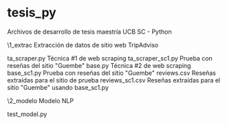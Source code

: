# tesis_py
Archivos de desarrollo de tesis maestría UCB SC - Python


\1_extrac           Extracción de datos de sitio web TripAdviso

ta_scraper.py       Técnica #1 de web scraping
ta_scraper_sc1.py   Prueba con reseñas del sitio "Guembe"
base.py             Técnica #2 de web scraping
base_sc1.py         Prueba con reseñas del sitio "Guembe"
reviews.csv         Reseñas extraídas para el sitio de prueba
reviews_sc1.csv     Reseñas extraídas para el sitio "Guembe" usando base_sc1.py

\2_modelo           Modelo NLP

test_model.py       
